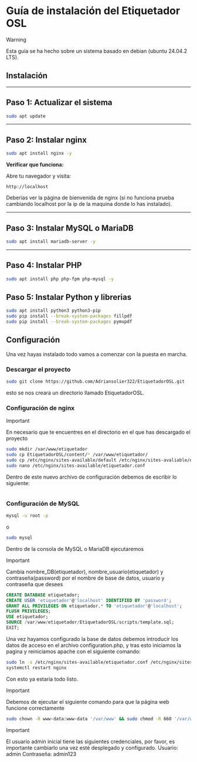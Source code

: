 # Guía de instalación del Etiquetador OSL
> [!Warning]  
> Esta guía se ha hecho sobre un sistema basado en debian (ubuntu 24.04.2 LTS).  

## Instalación
---

## Paso 1: Actualizar el sistema

```bash
sudo apt update
```

---

## Paso 2: Instalar nginx

```bash
sudo apt install nginx -y
```

**Verificar que funciona:**

Abre tu navegador y visita:

```
http://localhost
```

Deberías ver la página de bienvenida de nginx (si no funciona prueba cambiando localhost por la ip de la maquina donde lo has instalado).

---

## Paso 3: Instalar MySQL o MariaDB

```bash
sudo apt install mariadb-server -y
```
---

## Paso 4: Instalar PHP

```bash
sudo apt install php php-fpm php-mysql -y
```

## Paso 5: Instalar Python y librerias
```bash
sudo apt install python3 python3-pip
sudo pip install --break-system-packages fillpdf
sudo pip install --break-system-packages pymupdf
```
## Configuración

Una vez hayas instalado todo vamos a comenzar con la puesta en marcha.

### Descargar el proyecto
```bash
sudo git clone https://github.com/Adriansolier322/EtiquetadorOSL.git
```
esto se nos creara un directorio llamado EtiquetadorOSL.

### Configuración de nginx
> [!important]  
> En necesario que te encuentres en el directorio en el que has descargado el proyecto  

```bash
sudo mkdir /var/www/etiquetador
sudo cp EtiquetadorOSL/content/* /var/www/etiquetador/
sudo cp /etc/nginx/sites-available/default /etc/nginx/sites-avaliable/etiquetador.conf
sudo nano /etc/nginx/sites-available/etiquetador.conf
```
Dentro de este nuevo archivo de configuración debemos de escribir lo siguiente:
```
```

### Configuración de MySQL
```bash
mysql -u root -p
```
o
```bash
sudo mysql
```
Dentro de la consola de MySQL o MariaDB ejecutaremos  
> [!important]
> Cambia nombre_DB(etiquetador), nombre_usuario(etiquetador) y contraseña(password) por el nombre de base de datos, usuario y contraseña que desees  

```sql
CREATE DATABASE etiquetador;
CREATE USER 'etiquetador'@'localhost' IDENTIFIED BY 'password';
GRANT ALL PRIVILEGES ON etiquetador.* TO 'etiquetador'@'localhost';
FLUSH PRIVILEGES;
USE etiquetador;
SOURCE /var/www/etiquetador/EtiquetadorOSL/scripts/template.sql;
EXIT;
```

Una vez hayamos configurado la base de datos debemos introducir los datos de acceso en el archivo configuration.php, y tras esto iniciamos la pagina y reiniciamos apache con el siguiente comando:
```bash
sudo ln -s /etc/nginx/sites-available/etiquetador.conf /etc/nginx/sites-enabled/etiquetador.conf
systemctl restart nginx
```
Con esto ya estaria todo listo.

> [!important]  
> Debemos de ejecutar el siguiente comando para que la página web funcione correctamente
```bash
sudo chown -R www-data:www-data '/var/www' && sudo chmod -R 660 '/var/www' && sudo find '/var/www' -type d -exec chmod 2770 {} +
```  
>[!important]
> El usuario admin inicial tiene las siguientes credenciales, por favor, es importante cambiarlo una vez esté desplegado y configurado.
> Usuario: admin
> Contraseña: admin123 